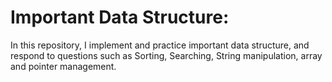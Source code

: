 # Important Data Structure: 

In this repository, I implement and practice important data structure, and respond to questions such as Sorting, Searching, String manipulation, array and pointer management.
